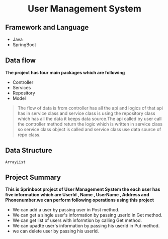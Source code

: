 <div align = "center">
  <h1> User Management System</h1>
 </div>


## Framework and Language
* Java 
* SpringBoot
## Data flow
  **The project has four main packages which are following** 
  
* Controller
* Services 
* Repository
* Model
> The flow of data is from controller has all the api and logics of that api has in service class and
service class is using the repository class which has all the data it keeps data source.The api called by user call the controller method
return the logic which is written in service class so service class object is called and service class use data source of repo class.
 

## Data Structure
    ArrayList
## Project Summary 
**This is Sprinboot project of User Management System the each user has five information which are UserId , Name , UserName , Address and Phonenumber.we can perform following operations using this project**
* We can add a user by passing user in Post method.
* We can get a single user's information by passing userId in Get method.
* We can get list of users with informtion by calling Get method. 
* We can upadte user's information by passing his userId in Put method.
* we can delete user by passing his userId.
  
  
